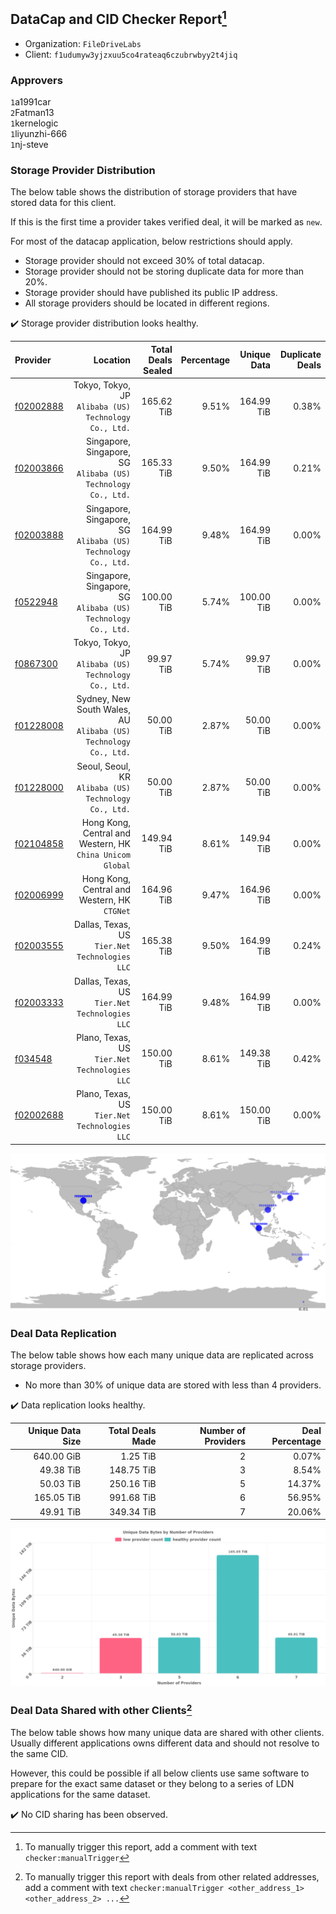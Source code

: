 ## DataCap and CID Checker Report[^1]
 - Organization: `FileDriveLabs`
 - Client: `f1udumyw3yjzxuu5co4rateaq6czubrwbyy2t4jiq`
### Approvers
`1`a1991car<br/>`2`Fatman13<br/>`1`kernelogic<br/>`1`liyunzhi-666<br/>`1`nj-steve

### Storage Provider Distribution
The below table shows the distribution of storage providers that have stored data for this client.

If this is the first time a provider takes verified deal, it will be marked as `new`.

For most of the datacap application, below restrictions should apply.
 - Storage provider should not exceed 30% of total datacap.
 - Storage provider should not be storing duplicate data for more than 20%.
 - Storage provider should have published its public IP address.
 - All storage providers should be located in different regions.

✔️ Storage provider distribution looks healthy.

| Provider                                              |                                                            Location | Total Deals Sealed | Percentage | Unique Data | Duplicate Deals |
| :---------------------------------------------------- | ------------------------------------------------------------------: | -----------------: | ---------: | ----------: | --------------: |
| [f02002888](https://filfox.info/en/address/f02002888) |            Tokyo, Tokyo, JP<br/>`Alibaba (US) Technology Co., Ltd.` |         165.62 TiB |      9.51% |  164.99 TiB |           0.38% |
| [f02003866](https://filfox.info/en/address/f02003866) |    Singapore, Singapore, SG<br/>`Alibaba (US) Technology Co., Ltd.` |         165.33 TiB |      9.50% |  164.99 TiB |           0.21% |
| [f02003888](https://filfox.info/en/address/f02003888) |    Singapore, Singapore, SG<br/>`Alibaba (US) Technology Co., Ltd.` |         164.99 TiB |      9.48% |  164.99 TiB |           0.00% |
| [f0522948](https://filfox.info/en/address/f0522948)   |    Singapore, Singapore, SG<br/>`Alibaba (US) Technology Co., Ltd.` |         100.00 TiB |      5.74% |  100.00 TiB |           0.00% |
| [f0867300](https://filfox.info/en/address/f0867300)   |            Tokyo, Tokyo, JP<br/>`Alibaba (US) Technology Co., Ltd.` |          99.97 TiB |      5.74% |   99.97 TiB |           0.00% |
| [f01228008](https://filfox.info/en/address/f01228008) | Sydney, New South Wales, AU<br/>`Alibaba (US) Technology Co., Ltd.` |          50.00 TiB |      2.87% |   50.00 TiB |           0.00% |
| [f01228000](https://filfox.info/en/address/f01228000) |            Seoul, Seoul, KR<br/>`Alibaba (US) Technology Co., Ltd.` |          50.00 TiB |      2.87% |   50.00 TiB |           0.00% |
| [f02104858](https://filfox.info/en/address/f02104858) |        Hong Kong, Central and Western, HK<br/>`China Unicom Global` |         149.94 TiB |      8.61% |  149.94 TiB |           0.00% |
| [f02006999](https://filfox.info/en/address/f02006999) |                     Hong Kong, Central and Western, HK<br/>`CTGNet` |         164.96 TiB |      9.47% |  164.96 TiB |           0.00% |
| [f02003555](https://filfox.info/en/address/f02003555) |                   Dallas, Texas, US<br/>`Tier.Net Technologies LLC` |         165.38 TiB |      9.50% |  164.99 TiB |           0.24% |
| [f02003333](https://filfox.info/en/address/f02003333) |                   Dallas, Texas, US<br/>`Tier.Net Technologies LLC` |         164.99 TiB |      9.48% |  164.99 TiB |           0.00% |
| [f034548](https://filfox.info/en/address/f034548)     |                    Plano, Texas, US<br/>`Tier.Net Technologies LLC` |         150.00 TiB |      8.61% |  149.38 TiB |           0.42% |
| [f02002688](https://filfox.info/en/address/f02002688) |                    Plano, Texas, US<br/>`Tier.Net Technologies LLC` |         150.00 TiB |      8.61% |  150.00 TiB |           0.00% |

<img src="https://raw.githubusercontent.com/data-preservation-programs/filplus-checker-assets/main/filecoin-project/filecoin-plus-large-datasets/issues/1688/1693192327275.png"/>

### Deal Data Replication
The below table shows how each many unique data are replicated across storage providers.

- No more than 30% of unique data are stored with less than 4 providers.

✔️ Data replication looks healthy.

| Unique Data Size | Total Deals Made | Number of Providers | Deal Percentage |
| ---------------: | ---------------: | ------------------: | --------------: |
|       640.00 GiB |         1.25 TiB |                   2 |           0.07% |
|        49.38 TiB |       148.75 TiB |                   3 |           8.54% |
|        50.03 TiB |       250.16 TiB |                   5 |          14.37% |
|       165.05 TiB |       991.68 TiB |                   6 |          56.95% |
|        49.91 TiB |       349.34 TiB |                   7 |          20.06% |

<img src="https://raw.githubusercontent.com/data-preservation-programs/filplus-checker-assets/main/filecoin-project/filecoin-plus-large-datasets/issues/1688/1693192328072.png"/>

### Deal Data Shared with other Clients[^3]
The below table shows how many unique data are shared with other clients.
Usually different applications owns different data and should not resolve to the same CID.

However, this could be possible if all below clients use same software to prepare for the exact same dataset or they belong to a series of LDN applications for the same dataset.

✔️ No CID sharing has been observed.

[^1]: To manually trigger this report, add a comment with text `checker:manualTrigger`

[^2]: Deals from those addresses are combined into this report as they are specified with `checker:manualTrigger`

[^3]: To manually trigger this report with deals from other related addresses, add a comment with text `checker:manualTrigger <other_address_1> <other_address_2> ...`

